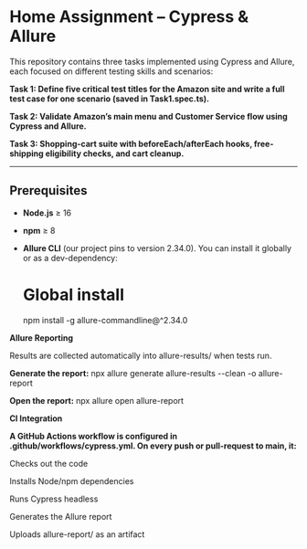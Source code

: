 # Home Assignment – Cypress & Allure

This repository contains three tasks implemented using Cypress and Allure, each focused on different testing skills and scenarios:

**Task 1: Define five critical test titles for the Amazon site and write a full test case for one scenario (saved in Task1.spec.ts).**

**Task 2: Validate Amazon’s main menu and Customer Service flow using Cypress and Allure.**

**Task 3: Shopping-cart suite with beforeEach/afterEach hooks, free-shipping eligibility checks, and cart cleanup.**

---

## Prerequisites

- **Node.js** ≥ 16  
- **npm** ≥ 8  
- **Allure CLI** (our project pins to version 2.34.0). You can install it globally or as a dev-dependency:

  # Global install
  npm install -g allure-commandline@^2.34.0




**Allure Reporting**

Results are collected automatically into allure-results/ when tests run.

**Generate the report:**
npx allure generate allure-results --clean -o allure-report

**Open the report:**
npx allure open allure-report






**CI Integration**

**A GitHub Actions workflow is configured in .github/workflows/cypress.yml. On every push or pull-request to main, it:**

Checks out the code

Installs Node/npm dependencies

Runs Cypress headless

Generates the Allure report

Uploads allure-report/ as an artifact
